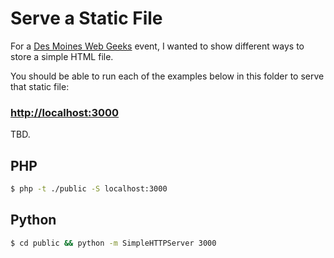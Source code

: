 # Serve a Static File

For a [Des Moines Web Geeks](http://www.dsmwebgeeks.com) event, I wanted to show different ways to store a simple HTML file.

You should be able to run each of the examples below in this folder to serve that static file:

### [http://localhost:3000](http://localhost:3000)

TBD.

## PHP

```sh
$ php -t ./public -S localhost:3000
```

## Python

```sh
$ cd public && python -m SimpleHTTPServer 3000
```
